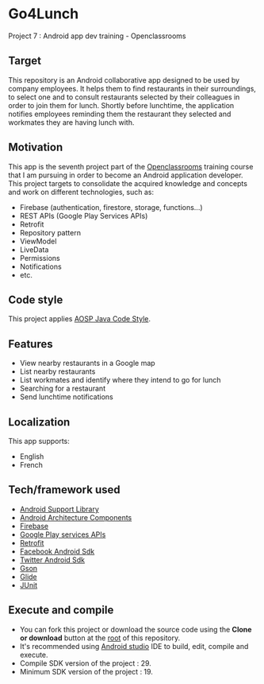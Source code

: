 # Go4Lunch
Project 7 : Android app dev training - Openclassrooms

## Target
This repository is an Android collaborative app designed to be used by company employees.
It helps them to find restaurants in their surroundings, to select one and to consult restaurants selected by their colleagues in order to join them for lunch.
Shortly before lunchtime, the application notifies employees reminding them the restaurant they selected and workmates they are having lunch with.

## Motivation
This app is the seventh project part of the [Openclassrooms](https://openclassrooms.com/) training course that I am pursuing in order to become an Android application developer.
This project targets to consolidate the acquired knowledge and concepts and work on different technologies, such as:
- Firebase (authentication, firestore, storage, functions...)
- REST APIs (Google Play Services APIs)
- Retrofit
- Repository pattern
- ViewModel
- LiveData
- Permissions
- Notifications
- etc.

## Code style
This project applies [AOSP Java Code Style](https://source.android.com/setup/contribute/code-style#follow-field-naming-conventions).

## Features
- View nearby restaurants in a Google map
- List nearby restaurants
- List workmates and identify where they intend to go for lunch
- Searching for a restaurant
- Send lunchtime notifications

## Localization
This app supports:
- English
- French

## Tech/framework used
- [Android Support Library](https://developer.android.com/topic/libraries/support-library)
- [Android Architecture Components](https://developer.android.com/topic/libraries/architecture)
- [Firebase](https://firebase.google.com/)
- [Google Play services APIs](https://developers.google.com/android/guides/overview)
- [Retrofit](https://square.github.io/retrofit/)
- [Facebook Android Sdk](https://developers.facebook.com/docs/android/)
- [Twitter Android Sdk](https://developer.twitter.com/en/portal/projects-and-apps)
- [Gson](https://github.com/google/gson)
- [Glide](https://github.com/bumptech/glide)
- [JUnit](https://junit.org/junit5/)

## Execute and compile
- You can fork this project or download the source code using the **Clone or download** button at the [root](https://github.com/Azhot/Go4Lunch) of this repository.
- It's recommended using [Android studio](https://developer.android.com/studio/) IDE to build, edit, compile and execute.
- Compile SDK version of the project : 29.
- Minimum SDK version of the project : 19.
